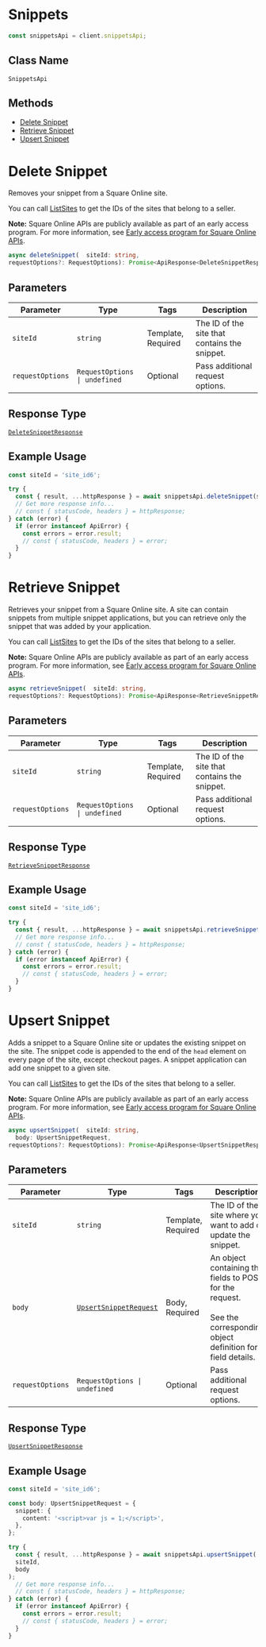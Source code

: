 # Snippets

```ts
const snippetsApi = client.snippetsApi;
```

## Class Name

`SnippetsApi`

## Methods

* [Delete Snippet](../../doc/api/snippets.md#delete-snippet)
* [Retrieve Snippet](../../doc/api/snippets.md#retrieve-snippet)
* [Upsert Snippet](../../doc/api/snippets.md#upsert-snippet)


# Delete Snippet

Removes your snippet from a Square Online site.

You can call [ListSites](../../doc/api/sites.md#list-sites) to get the IDs of the sites that belong to a seller.

__Note:__ Square Online APIs are publicly available as part of an early access program. For more information, see [Early access program for Square Online APIs](https://developer.squareup.com/docs/online-api#early-access-program-for-square-online-apis).

```ts
async deleteSnippet(  siteId: string,
requestOptions?: RequestOptions): Promise<ApiResponse<DeleteSnippetResponse>>
```

## Parameters

| Parameter | Type | Tags | Description |
|  --- | --- | --- | --- |
| `siteId` | `string` | Template, Required | The ID of the site that contains the snippet. |
| `requestOptions` | `RequestOptions \| undefined` | Optional | Pass additional request options. |

## Response Type

[`DeleteSnippetResponse`](../../doc/models/delete-snippet-response.md)

## Example Usage

```ts
const siteId = 'site_id6';

try {
  const { result, ...httpResponse } = await snippetsApi.deleteSnippet(siteId);
  // Get more response info...
  // const { statusCode, headers } = httpResponse;
} catch (error) {
  if (error instanceof ApiError) {
    const errors = error.result;
    // const { statusCode, headers } = error;
  }
}
```


# Retrieve Snippet

Retrieves your snippet from a Square Online site. A site can contain snippets from multiple snippet applications, but you can retrieve only the snippet that was added by your application.

You can call [ListSites](../../doc/api/sites.md#list-sites) to get the IDs of the sites that belong to a seller.

__Note:__ Square Online APIs are publicly available as part of an early access program. For more information, see [Early access program for Square Online APIs](https://developer.squareup.com/docs/online-api#early-access-program-for-square-online-apis).

```ts
async retrieveSnippet(  siteId: string,
requestOptions?: RequestOptions): Promise<ApiResponse<RetrieveSnippetResponse>>
```

## Parameters

| Parameter | Type | Tags | Description |
|  --- | --- | --- | --- |
| `siteId` | `string` | Template, Required | The ID of the site that contains the snippet. |
| `requestOptions` | `RequestOptions \| undefined` | Optional | Pass additional request options. |

## Response Type

[`RetrieveSnippetResponse`](../../doc/models/retrieve-snippet-response.md)

## Example Usage

```ts
const siteId = 'site_id6';

try {
  const { result, ...httpResponse } = await snippetsApi.retrieveSnippet(siteId);
  // Get more response info...
  // const { statusCode, headers } = httpResponse;
} catch (error) {
  if (error instanceof ApiError) {
    const errors = error.result;
    // const { statusCode, headers } = error;
  }
}
```


# Upsert Snippet

Adds a snippet to a Square Online site or updates the existing snippet on the site.
The snippet code is appended to the end of the `head` element on every page of the site, except checkout pages. A snippet application can add one snippet to a given site.

You can call [ListSites](../../doc/api/sites.md#list-sites) to get the IDs of the sites that belong to a seller.

__Note:__ Square Online APIs are publicly available as part of an early access program. For more information, see [Early access program for Square Online APIs](https://developer.squareup.com/docs/online-api#early-access-program-for-square-online-apis).

```ts
async upsertSnippet(  siteId: string,
  body: UpsertSnippetRequest,
requestOptions?: RequestOptions): Promise<ApiResponse<UpsertSnippetResponse>>
```

## Parameters

| Parameter | Type | Tags | Description |
|  --- | --- | --- | --- |
| `siteId` | `string` | Template, Required | The ID of the site where you want to add or update the snippet. |
| `body` | [`UpsertSnippetRequest`](../../doc/models/upsert-snippet-request.md) | Body, Required | An object containing the fields to POST for the request.<br><br>See the corresponding object definition for field details. |
| `requestOptions` | `RequestOptions \| undefined` | Optional | Pass additional request options. |

## Response Type

[`UpsertSnippetResponse`](../../doc/models/upsert-snippet-response.md)

## Example Usage

```ts
const siteId = 'site_id6';

const body: UpsertSnippetRequest = {
  snippet: {
    content: '<script>var js = 1;</script>',
  },
};

try {
  const { result, ...httpResponse } = await snippetsApi.upsertSnippet(
  siteId,
  body
);
  // Get more response info...
  // const { statusCode, headers } = httpResponse;
} catch (error) {
  if (error instanceof ApiError) {
    const errors = error.result;
    // const { statusCode, headers } = error;
  }
}
```

